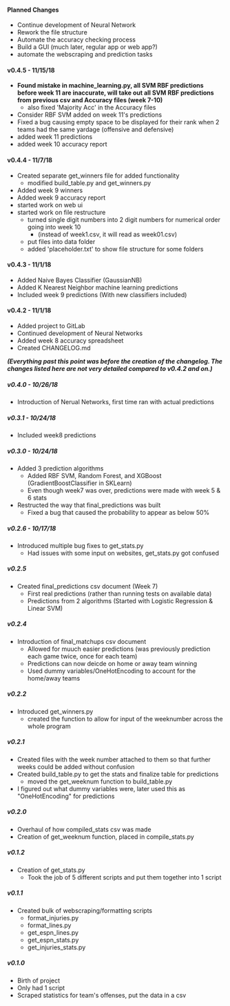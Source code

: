 #### Planned Changes
* Continue development of Neural Network
* Rework the file structure
* Automate the accuracy checking process
* Build a GUI (much later, regular app or web app?)
* automate the webscraping and prediction tasks

#### v0.4.5 - 11/15/18
* **Found mistake in machine_learning.py, all SVM RBF predictions before week 11 are inaccurate, will take out all SVM RBF predictions from previous csv and Accuracy files (week 7-10)**
    * also fixed 'Majority Acc' in the Accuracy files
* Consider RBF SVM added on week 11's predictions
* Fixed a bug causing empty space to be displayed for their rank when 2 teams had the same yardage (offensive and defensive)
* added week 11 predictions
* added week 10 accuracy report

#### v0.4.4 - 11/7/18
* Created separate get_winners file for added functionality
    * modified build_table.py and get_winners.py
* Added week 9 winners
* Added week 9 accuracy report
* started work on web ui
* started work on file restructure
    * turned single digit numbers into 2 digit numbers for numerical order going into week 10
        * (instead of week1.csv, it will read as week01.csv)
    * put files into data folder
    * added 'placeholder.txt' to show file structure for some folders

#### v0.4.3 - 11/1/18
* Added Naive Bayes Classifier (GaussianNB)
* Added K Nearest Neighbor machine learning predictions
* Included week 9 predictions (With new classifiers included)

#### v0.4.2 - 11/1/18
* Added project to GitLab
* Continued development of Neural Networks
* Added week 8 accuracy spreadsheet
* Created CHANGELOG.md

**_(Everything past this point was before the creation of the changelog. The changes listed here are not very detailed compared to v0.4.2 and on.)_**

##### v0.4.0 - 10/26/18
* Introduction of Nerual Networks, first time ran with actual predictions

##### v0.3.1 - 10/24/18
* Included week8 predictions

##### v0.3.0 - 10/24/18
* Added 3 prediction algorithms 
    * Added RBF SVM, Random Forest, and XGBoost (GradientBoostClassifier in SKLearn) 
    * Even though week7 was over, predictions were made with week 5 & 6 stats
* Restructed the way that final_predictions was built
    * Fixed a bug that caused the probability to appear as below 50%

##### v0.2.6 - 10/17/18
* Introduced multiple bug fixes to get_stats.py
    * Had issues with some input on websites, get_stats.py got confused  

##### v0.2.5
* Created final_predictions csv document (Week 7)
    * First real predictions (rather than running tests on available data)
    * Predictions from 2 algorithms (Started with Logistic Regression & Linear SVM)

##### v0.2.4
* Introduction of final_matchups csv document
    * Allowed for muuch easier predictions (was previously prediction each game twice, once for each team)
    * Predictions can now deicde on home or away team winning
    * Used dummy variables/OneHotEncoding to account for the home/away teams

##### v0.2.2
* Introduced get_winners.py
    * created the function to allow for input of the weeknumber across the whole program

##### v0.2.1
* Created files with the week number attached to them so that further weeks could be added without confusion
* Created build_table.py to get the stats and finalize table for predictions
    * moved the get_weeknum function to build_table.py
* I figured out what dummy variables were, later used this as "OneHotEncoding" for predictions 

##### v0.2.0
* Overhaul of how compiled_stats csv was made
* Creation of get_weeknum function, placed in compile_stats.py

##### v0.1.2
* Creation of get_stats.py
    * Took the job of 5 different scripts and put them together into 1 script 

##### v0.1.1
* Created bulk of webscraping/formatting scripts
    * format_injuries.py
    * format_lines.py
    * get_espn_lines.py
    * get_espn_stats.py
    * get_injuries_stats.py

##### v0.1.0
* Birth of project
* Only had 1 script
* Scraped statistics for team's offenses, put the data in a csv
    